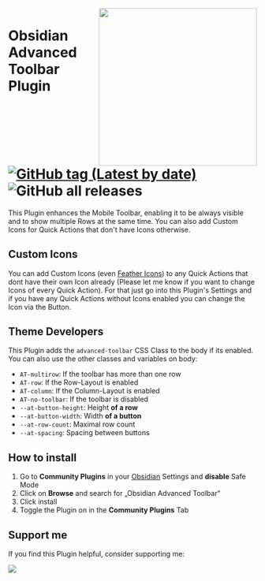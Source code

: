 <img align="right" width="320"  src="https://i.imgur.com/Q5KuoLF.png">

# Obsidian Advanced Toolbar Plugin [![GitHub tag (Latest by date)](https://img.shields.io/github/v/tag/phibr0/obsidian-advanced-toolbar)](https://github.com/phibr0/obsidian-advanced-toolbar/releases) ![GitHub all releases](https://img.shields.io/github/downloads/phibr0/obsidian-advanced-toolbar/total)

This Plugin enhances the Mobile Toolbar, enabling it to be always visible and to show multiple Rows at the same time. You can also add Custom Icons for Quick Actions that don't have Icons otherwise.

## Custom Icons

You can add Custom Icons (even [Feather Icons](https://feathericons.com/)) to any Quick Actions that dont have their own Icon already (Please let me know if you want to change Icons of every Quick Action).
For that just go into this Plugin's Settings and if you have any Quick Actions without Icons enabled you can change the Icon via the Button. 

## Theme Developers

This Plugin adds the `advanced-toolbar` CSS Class to the body if its enabled.
You can also use the other classes and variables on body:

- `AT-multirow`: If the toolbar has more than one row
- `AT-row`: If the Row-Layout is enabled
- `AT-column`: If the Column-Layout is enabled
- `AT-no-toolbar`: If the toolbar is disabled
- `--at-button-height`: Height **of a row**
- `--at-button-width`: Width **of a button**
- `--at-row-count`: Maximal row count
- `--at-spacing`: Spacing between buttons

## How to install

1. Go to **Community Plugins** in your [Obsidian](https://www.obsidian.md) Settings and **disable** Safe Mode
2. Click on **Browse** and search for „Obsidian Advanced Toolbar“
3. Click install
4. Toggle the Plugin on in the **Community Plugins** Tab

## Support me

If you find this Plugin helpful, consider supporting me:

<a href="https://www.buymeacoffee.com/phibr0"><img src="https://img.buymeacoffee.com/button-api/?text=Buy me a coffee&emoji=&slug=phibr0&button_colour=5F7FFF&font_colour=ffffff&font_family=Inter&outline_colour=000000&coffee_colour=FFDD00"></a>
